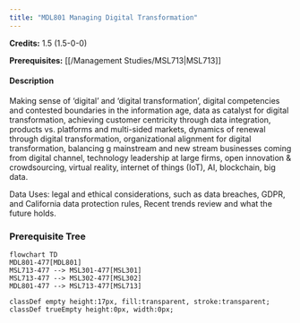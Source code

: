 ```yaml
---
title: "MDL801 Managing Digital Transformation"
---
```

**Credits:** 1.5 (1.5-0-0)

**Prerequisites:** [[/Management Studies/MSL713|MSL713]]

#### Description
Making sense of ‘digital’ and ‘digital transformation’, digital competencies and contested boundaries in the information age, data as catalyst for digital transformation, achieving customer centricity through data integration, products vs. platforms and multi-sided markets, dynamics of renewal through digital transformation, organizational alignment for digital transformation, balancing g mainstream and new stream businesses coming from digital channel, technology leadership at large firms, open innovation & crowdsourcing, virtual reality, internet of things (IoT), AI, blockchain, big data.

Data Uses: legal and ethical considerations, such as data breaches, GDPR, and California data protection rules, Recent trends review and what the future holds.

### Prerequisite Tree

```mermaid
flowchart TD
MDL801-477[MDL801]
MSL713-477 --> MSL301-477[MSL301]
MSL713-477 --> MSL302-477[MSL302]
MDL801-477 --> MSL713-477[MSL713]

classDef empty height:17px, fill:transparent, stroke:transparent;
classDef trueEmpty height:0px, width:0px;
```